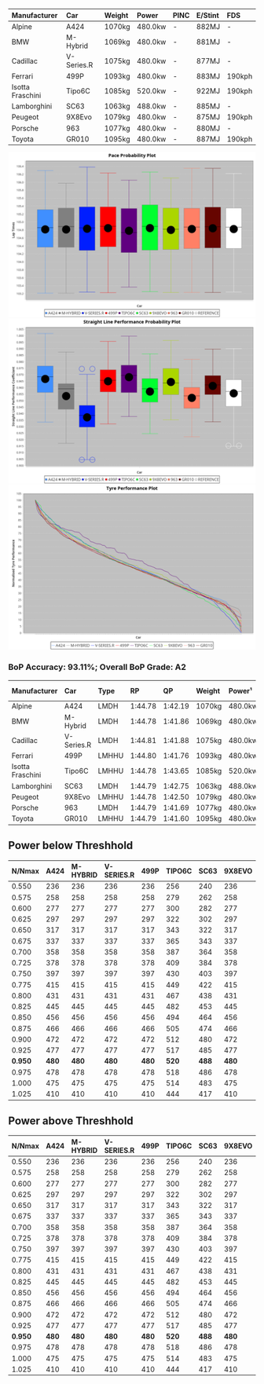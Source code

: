 | Manufacturer     | Car        | Weight | Power   | PINC    | E/Stint | FDS     |
|:-|:-|:-|:-|:-|:-|:-|
| Alpine           | A424       | 1070kg | 480.0kw |    -    | 882MJ   |    -    |
| BMW              | M-Hybrid   | 1069kg | 480.0kw |    -    | 881MJ   |    -    |
| Cadillac         | V-Series.R | 1075kg | 480.0kw |    -    | 877MJ   |    -    |
| Ferrari          | 499P       | 1093kg | 480.0kw |    -    | 883MJ   | 190kph  |
| Isotta Fraschini | Tipo6C     | 1085kg | 520.0kw |    -    | 922MJ   | 190kph  |
| Lamborghini      | SC63       | 1063kg | 488.0kw |    -    | 885MJ   |    -    |
| Peugeot          | 9X8Evo     | 1079kg | 480.0kw |    -    | 875MJ   | 190kph  |
| Porsche          | 963        | 1077kg | 480.0kw |    -    | 880MJ   |    -    |
| Toyota           | GR010      | 1095kg | 480.0kw |    -    | 887MJ   | 190kph  |

![PACECHART](./IMG/AUTO.png)
![STRAIGHTLINEPERFORMANCECHART](./IMG/AUTO_sp.png)
![TYREPERFORMANCECHART](./IMG/AUTO_tw.png)

### BoP Accuracy: 93.11%; Overall BoP Grade: A2
| Manufacturer     | Car        | Type  | RP      | QP      | Weight | Power¹  | Threshhold | PINC    | Power²   | E/Stint | AVG Vmax  | FDS     | RDLC | L/Stint | BOP-Grade | Model Accuracy | Model Points | Match%  | SimDiff |
|:-|:-|:-|:-|:-|:-|:-|:-|:-|:-|:-|:-|:-|:-|:-|:-|:-|:-|:-|:-|
| Alpine           | A424       | LMDH  | 1:44.78 | 1:42.19 | 1070kg | 480.0kw | 0.0kph     |    -    | 480.00kw |  882MJ  | 288.61kph |    -    | 0.98 | 33      | ~A1       | 100.00%        | 870          | 96.47%  | ±0.07s  |
| BMW              | M-Hybrid   | LMDH  | 1:44.78 | 1:41.86 | 1069kg | 480.0kw | 0.0kph     |    -    | 480.00kw |  881MJ  | 286.66kph |    -    | 0.99 | 33      | -A2       | 100.00%        | 1914         | 93.38%  | ±0.32s  |
| Cadillac         | V-Series.R | LMDH  | 1:44.81 | 1:41.88 | 1075kg | 480.0kw | 0.0kph     |    -    | 480.00kw |  877MJ  | 283.44kph |    -    | 0.99 | 33      | ~A1       | 98.03%         | 3773         | 96.30%  | ±0.77s  |
| Ferrari          | 499P       | LMHHU | 1:44.80 | 1:41.76 | 1093kg | 480.0kw | 0.0kph     |    -    | 480.00kw |  883MJ  | 287.19kph | 190kph  | 1.00 | 33      | ~A1       | 100.00%        | 4212         | 100.00% | ±0.20s  |
| Isotta Fraschini | Tipo6C     | LMHHU | 1:44.78 | 1:43.65 | 1085kg | 520.0kw | 0.0kph     |    -    | 520.00kw |  922MJ  | 292.35kph | 190kph  | 1.02 | 33      | +D1       | 100.00%        | 105          | 69.20%  | ±0.42s  |
| Lamborghini      | SC63       | LMDH  | 1:44.79 | 1:42.75 | 1063kg | 488.0kw | 0.0kph     |    -    | 488.00kw |  885MJ  | 288.21kph |    -    | 1.02 | 33      | ~A1       | 100.00%        | 597          | 100.00% | ±0.55s  |
| Peugeot          | 9X8Evo     | LMHHU | 1:44.78 | 1:42.50 | 1079kg | 480.0kw | 0.0kph     |    -    | 480.00kw |  875MJ  | 287.82kph | 190kph  | 0.97 | 33      | +B2       | 100.00%        | 463          | 82.67%  | #       |
| Porsche          | 963        | LMDH  | 1:44.79 | 1:41.69 | 1077kg | 480.0kw | 0.0kph     |    -    | 480.00kw |  880MJ  | 286.07kph |    -    | 0.98 | 33      | ~A1       | 99.21%         | 10753        | 100.00% | ±0.27s  |
| Toyota           | GR010      | LMHHU | 1:44.79 | 1:41.60 | 1095kg | 480.0kw | 0.0kph     |    -    | 480.00kw |  887MJ  | 286.30kph | 190kph  | 1.00 | 33      | ~A1       | 99.54%         | 3271         | 100.00% | ±0.21s  |

## Power below Threshhold
| N/Nmax    | A424    | M-HYBRID | V-SERIES.R | 499P    | TIPO6C  | SC63    | 9X8EVO  | 963     | GR010   |
|:-|:-|:-|:-|:-|:-|:-|:-|:-|:-|
|  0.550    |  236    |  236     |  236       |  236    |  256    |  240    |  236    |  236    |  236    |
|  0.575    |  258    |  258     |  258       |  258    |  279    |  262    |  258    |  258    |  258    |
|  0.600    |  277    |  277     |  277       |  277    |  300    |  282    |  277    |  277    |  277    |
|  0.625    |  297    |  297     |  297       |  297    |  322    |  302    |  297    |  297    |  297    |
|  0.650    |  317    |  317     |  317       |  317    |  343    |  322    |  317    |  317    |  317    |
|  0.675    |  337    |  337     |  337       |  337    |  365    |  343    |  337    |  337    |  337    |
|  0.700    |  358    |  358     |  358       |  358    |  387    |  364    |  358    |  358    |  358    |
|  0.725    |  378    |  378     |  378       |  378    |  409    |  384    |  378    |  378    |  378    |
|  0.750    |  397    |  397     |  397       |  397    |  430    |  403    |  397    |  397    |  397    |
|  0.775    |  415    |  415     |  415       |  415    |  449    |  422    |  415    |  415    |  415    |
|  0.800    |  431    |  431     |  431       |  431    |  467    |  438    |  431    |  431    |  431    |
|  0.825    |  445    |  445     |  445       |  445    |  482    |  453    |  445    |  445    |  445    |
|  0.850    |  456    |  456     |  456       |  456    |  494    |  464    |  456    |  456    |  456    |
|  0.875    |  466    |  466     |  466       |  466    |  505    |  474    |  466    |  466    |  466    |
|  0.900    |  472    |  472     |  472       |  472    |  512    |  480    |  472    |  472    |  472    |
|  0.925    |  477    |  477     |  477       |  477    |  517    |  485    |  477    |  477    |  477    |
| **0.950** | **480** | **480**  | **480**    | **480** | **520** | **488** | **480** | **480** | **480** |
|  0.975    |  478    |  478     |  478       |  478    |  518    |  486    |  478    |  478    |  478    |
|  1.000    |  475    |  475     |  475       |  475    |  514    |  483    |  475    |  475    |  475    |
|  1.025    |  410    |  410     |  410       |  410    |  444    |  417    |  410    |  410    |  410    |

## Power above Threshhold
| N/Nmax    | A424    | M-HYBRID | V-SERIES.R | 499P    | TIPO6C  | SC63    | 9X8EVO  | 963     | GR010   |
|:-|:-|:-|:-|:-|:-|:-|:-|:-|:-|
|  0.550    |  236    |  236     |  236       |  236    |  256    |  240    |  236    |  236    |  236    |
|  0.575    |  258    |  258     |  258       |  258    |  279    |  262    |  258    |  258    |  258    |
|  0.600    |  277    |  277     |  277       |  277    |  300    |  282    |  277    |  277    |  277    |
|  0.625    |  297    |  297     |  297       |  297    |  322    |  302    |  297    |  297    |  297    |
|  0.650    |  317    |  317     |  317       |  317    |  343    |  322    |  317    |  317    |  317    |
|  0.675    |  337    |  337     |  337       |  337    |  365    |  343    |  337    |  337    |  337    |
|  0.700    |  358    |  358     |  358       |  358    |  387    |  364    |  358    |  358    |  358    |
|  0.725    |  378    |  378     |  378       |  378    |  409    |  384    |  378    |  378    |  378    |
|  0.750    |  397    |  397     |  397       |  397    |  430    |  403    |  397    |  397    |  397    |
|  0.775    |  415    |  415     |  415       |  415    |  449    |  422    |  415    |  415    |  415    |
|  0.800    |  431    |  431     |  431       |  431    |  467    |  438    |  431    |  431    |  431    |
|  0.825    |  445    |  445     |  445       |  445    |  482    |  453    |  445    |  445    |  445    |
|  0.850    |  456    |  456     |  456       |  456    |  494    |  464    |  456    |  456    |  456    |
|  0.875    |  466    |  466     |  466       |  466    |  505    |  474    |  466    |  466    |  466    |
|  0.900    |  472    |  472     |  472       |  472    |  512    |  480    |  472    |  472    |  472    |
|  0.925    |  477    |  477     |  477       |  477    |  517    |  485    |  477    |  477    |  477    |
| **0.950** | **480** | **480**  | **480**    | **480** | **520** | **488** | **480** | **480** | **480** |
|  0.975    |  478    |  478     |  478       |  478    |  518    |  486    |  478    |  478    |  478    |
|  1.000    |  475    |  475     |  475       |  475    |  514    |  483    |  475    |  475    |  475    |
|  1.025    |  410    |  410     |  410       |  410    |  444    |  417    |  410    |  410    |  410    |
